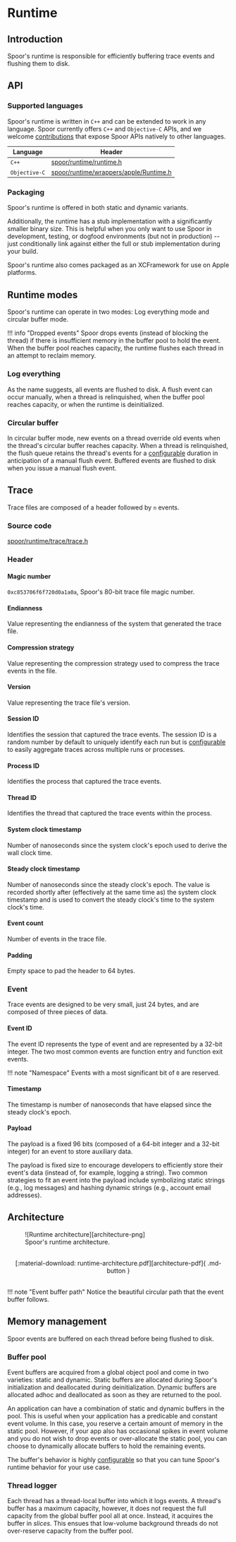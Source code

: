 # Runtime

## Introduction

Spoor's runtime is responsible for efficiently buffering trace events and
flushing them to disk.

## API

### Supported languages

Spoor's runtime is written in `C++` and can be extended to work in any language.
Spoor currently offers `C++` and `Objective-C` APIs, and we welcome
[contributions][contributing] that expose Spoor APIs natively to other
languages.

Language      | Header
------------- | --------------------------------------------------
`C++`         | [spoor/runtime/runtime.h][cc-api]
`Objective-C` | [spoor/runtime/wrappers/apple/Runtime.h][objc-api]

### Packaging

Spoor's runtime is offered in both static and dynamic variants.

Additionally, the runtime has a stub implementation with a significantly smaller
binary size. This is helpful when you only want to use Spoor in development,
testing, or dogfood environments (but not in production) -- just conditionally
link against either the full or stub implementation during your build.

Spoor's runtime also comes packaged as an XCFramework for use on Apple
platforms.

## Runtime modes

Spoor's runtime can operate in two modes: Log everything mode and circular
buffer mode.

!!! info "Dropped events"
    Spoor drops events (instead of blocking the thread) if there is
    insufficient memory in the buffer pool to hold the event. When the buffer
    pool reaches capacity, the runtime flushes each thread in an attempt to
    reclaim memory.

### Log everything

As the name suggests, all events are flushed to disk. A flush event can occur
manually, when a thread is relinquished, when the buffer pool reaches capacity,
or when the runtime is deinitialized.


### Circular buffer

In circular buffer mode, new events on a thread override old events when the
thread's circular buffer reaches capacity. When a thread is relinquished, the
flush queue retains the thread's events for a
[configurable][buffer-retention-config] duration in anticipation of a manual
flush event. Buffered events are flushed to disk when you issue a manual flush
event.

## Trace

Trace files are composed of a header followed by `n` events.

### Source code

[spoor/runtime/trace/trace.h][trace-h]

### Header

#### Magic number

`0xc853706f6f720d0a1a0a`, Spoor's 80-bit trace file magic number.

#### Endianness

Value representing the endianness of the system that generated the trace file.

#### Compression strategy

Value representing the compression strategy used to compress the trace events in
the file.

#### Version

Value representing the trace file's version.

#### Session ID

Identifies the session that captured the trace events. The session ID is a
random number by default to uniquely identify each run but is
[configurable][session-id-config] to easily aggregate traces across multiple
runs or processes.

#### Process ID

Identifies the process that captured the trace events.

#### Thread ID

Identifies the thread that captured the trace events within the process.

#### System clock timestamp

Number of nanoseconds since the system clock's epoch used to derive the wall
clock time.

#### Steady clock timestamp

Number of nanoseconds since the steady clock's epoch. The value is recorded
shortly after (effectively at the same time as) the system clock timestamp and
is used to convert the steady clock's time to the system clock's time.

#### Event count

Number of events in the trace file.

#### Padding

Empty space to pad the header to 64 bytes.

### Event

Trace events are designed to be very small, just 24 bytes, and are composed of
three pieces of data.

#### Event ID

The event ID represents the type of event and are represented by a 32-bit
integer. The two most common events are function entry and function exit events.

!!! note "Namespace"
    Events with a most significant bit of `0` are reserved.

#### Timestamp

The timestamp is number of nanoseconds that have elapsed since the steady
clock's epoch.

#### Payload

The payload is a fixed 96 bits (composed of a 64-bit integer and a 32-bit
integer) for an event to store auxiliary data.

The payload is fixed size to encourage developers to efficiently store their
event's data (instead of, for example, logging a string). Two common strategies
to fit an event into the payload include symbolizing static strings (e.g., log
messages) and hashing dynamic strings (e.g., account email addresses).

## Architecture

<figure markdown>
  ![Runtime architecture][architecture-png]
  <figcaption>Spoor's runtime architecture.</figcaption>
</figure>

<br />
<center>
  [:material-download: runtime-architecture.pdf][architecture-pdf]{ .md-button }
</center>
<br />

!!! note "Event buffer path"
    Notice the beautiful circular path that the event buffer follows.

## Memory management

Spoor events are buffered on each thread before being flushed to disk.

### Buffer pool

Event buffers are acquired from a global object pool and come in two varieties:
static and dynamic. Static buffers are allocated during Spoor's initialization
and deallocated during deinitialization. Dynamic buffers are allocated adhoc and
deallocated as soon as they are returned to the pool.

An application can have a combination of static and dynamic buffers in the pool.
This is useful when your application has a predicable and constant event volume.
In this case, you reserve a certain amount of memory in the static pool.
However, if your app also has occasional spikes in event volume and you do not
wish to drop events or over-allocate the static pool, you can choose to
dynamically allocate buffers to hold the remaining events.

The buffer's behavior is highly [configurable][configuration] so that you can
tune Spoor's runtime behavior for your use case.

### Thread logger

Each thread has a thread-local buffer into which it logs events. A thread's
buffer has a maximum capacity, however, it does not request the full capacity
from the global buffer pool all at once. Instead, it acquires the buffer in
_slices_. This ensues that low-volume background threads do not over-reserve
capacity from the buffer pool.

[architecture-pdf]: runtime-architecture.pdf
[architecture-png]: runtime-architecture.png
[buffer-retention-config]: configuration/#event-buffer-retention-duration
[cc-api]: https://github.com/microsoft/spoor/blob/master/spoor/runtime/runtime.h
[contributing]: /contributing
[objc-api]: https://github.com/microsoft/spoor/blob/master/spoor/runtime/wrappers/apple/Runtime.h
[session-id-config]: configuration/#session-id
[trace-h]: https://github.com/microsoft/spoor/blob/master/spoor/runtime/trace/trace.h
[configuration]: configuration
